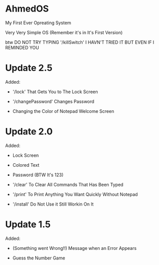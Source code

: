 # AhmedOS
My First Ever Opreating System

Very Very Simple OS (Remember it's in It's First Version)

btw DO NOT TRY TYPING '/killSwitch' I HAVN'T TRIED IT BUT EVEN IF I REMINDED YOU

# Update 2.5

Added:

* '/lock' That Gets You to The Lock Screen

* '/changePassword' Changes Password

* Changing the Color of Notepad Welcome Screen

# Update 2.0

Added:

* Lock Screen

* Colored Text

* Password (BTW It's 123)

* '/clear' To Clear All Commands That Has Been Typed

* '/print' To Print Anything You Want Quickly Without Notepad

* '/install' Do Not Use it Still Workin On It

# Update 1.5

Added:

* (Something went Wrong!!) Message when an Error Appears

* Guess the Number Game

